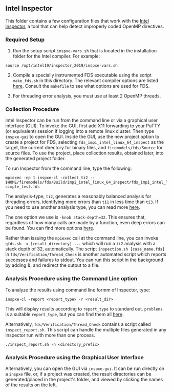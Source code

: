 ## Intel Inspector

This folder contains a few configuration files that work with the [Intel Inspector](https://software.intel.com/en-us/node/622387), a tool that can help detect improperly coded OpenMP directives.

### Required Setup

1. Run the setup script `inspxe-vars.sh` that is located in the installation folder for the Intel compiler. For example:
```
source /opt/intel19/inspector_2019/inspxe-vars.sh
```
2. Compile a specially instrumented FDS executable using the script `make_fds.sh` in this directory. The relevant compiler options are listed [here](https://software.intel.com/en-us/inspector-user-guide-linux-building-applications). Consult the `makefile` to see what options are used for FDS.

3. For threading error analysis, you must use at least 2 OpenMP threads.

### Collection Procedure

Intel Inspector can be run from the command line or via a graphical user interface (GUI). To invoke the GUI, first add X11 forwarding to your PuTTY (or equivalent) session if logging into a remote linux cluster. Then type `inspxe-gui` to open the GUI. Inside the GUI, use the new project option to create a project for FDS, selecting `fds_impi_intel_linux_64_inspect` as the target, the current directory for binary files, and `firemodels/fds/Source` for source files. To use the project, place collection results, obtained later, into the generated project folder.

To run Inspector from the command line, type the following:
```
mpiexec -np 1 inspxe-cl -collect ti2 -- $HOME/firemodels/fds/Build/impi_intel_linux_64_inspect/fds_impi_intel_linux_64_inspect simple_test.fds
```
The analysis-type, `ti2`, generates a reasonably balanced analysis for threading errors, identifying more errors than `ti1` in less time than `ti3`. If you need to use another analysis type, you can read more [here](https://software.intel.com/en-us/inspector-user-guide-linux-threading-error-analysis-types). 

The one option we use is `-knob stack-depth=32`. This ensures that, regardless of how many calls are made by a function, even deep errors can be found. You can find more options [here](https://software.intel.com/en-us/inspector-user-guide-linux-inspxe-cl-actions-options-and-arguments).

Rather than issuing the `mpiexec` call at the command line, you can invoke `qfds.sh -x [result_directory] ...` which will run a `ti2` analysis with a stack depth of 32, automatically. The script `inspection.sh [case_name.fds]` in `fds/Verification/Thread_Check` is another automated script which reports successes and failures to stdout. You can run this script in the background by adding &, and redirect the output to a file. 

### Analysis Procedure using the Command Line option

To analyze the results using command line formm of Inspector, type:
```
inspxe-cl -report <report_type> -r <result_dir>
```
This will display results according to `report_type` to standard out. `problems` is a suitable `report_type`, but you can find them all [here](https://software.intel.com/en-us/inspector-user-guide-linux-report).

Alternatively, `fds/Verification/Thread_Check` contains a script called `inspect_report.sh`. This script can handle the multiple files generated in any Inspector run with more than one process.
```
./inspect_report.sh -n <directory_prefix>
```

### Analysis Procedure using the Graphical User Interface

Alternatively, you can open the GUI via `inspxe-gui`. It can be run directly on a `inspxe` file, or, if a project was created, the result directories can be generated/placed in the project's folder, and viewed by clicking the names of the results on the left.

